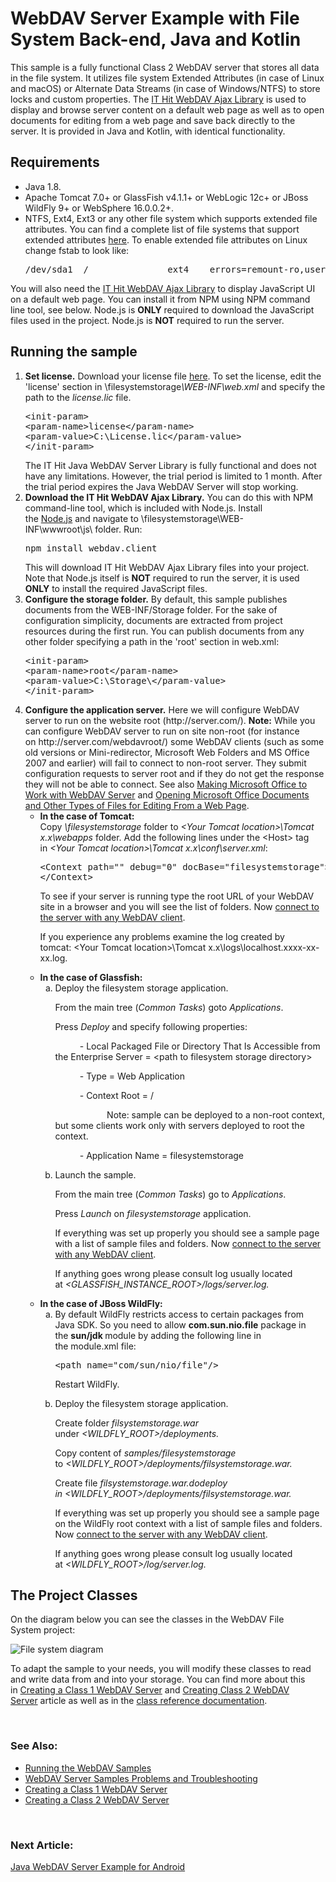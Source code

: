 
<h1 class="d-xl-block d-none">WebDAV Server Example with File System Back-end, Java and Kotlin</h1>
<p><span>This sample&nbsp;is a fully functional Class 2 WebDAV server that stores all data in the file system. It utilizes file system Extended Attributes (in case of Linux and macOS) or Alternate Data&nbsp;Streams (in case of Windows/NTFS) to store locks and custom properties. The&nbsp;<a title="AJAX Library" href="https://www.webdavsystem.com/ajax/">IT Hit WebDAV Ajax Library</a>&nbsp;is used to display and browse server content on a default web page as well as to open documents for editing from a web page and save back directly to the server. It is provided in Java and Kotlin, with identical functionality.</span></p>
<h2>Requirements</h2>
<ul>
<li>Java 1.8.</li>
<li>Apache Tomcat 7.0+ or GlassFish v4.1.1+ or&nbsp;WebLogic 12c+ or JBoss WildFly 9+ or WebSphere&nbsp;16.0.0.2+.</li>
<li>NTFS, Ext4, Ext3 or any other file system which supports extended file attributes. You can find a complete list of file systems that support extended attributes&nbsp;<a href="https://en.wikipedia.org/wiki/Extended_file_attributes">here</a>. To enable extended file attributes on Linux change fstab to look like:&nbsp;
<pre class="brush:html;auto-links:false;toolbar:false">/dev/sda1  /               ext4    errors=remount-ro,user_xattr   0       1</pre>
</li>
</ul>
<p>You will also need the&nbsp;<a title="AJAX Library" href="https://www.webdavsystem.com/ajax/">IT Hit WebDAV Ajax Library</a>&nbsp;to display JavaScript UI on a default web page. You can install it from NPM using NPM command line tool, see below. Node.js is <strong>ONLY</strong> required to download the JavaScript files used in the project. Node.js is <strong>NOT</strong> required to run the server.</p>
<h2>Running the sample</h2>
<ol>
<li><strong>Set license.</strong>&nbsp;Download your license file&nbsp;<a href="https://www.webdavsystem.com/javaserver/download/">here</a>. To set the license, edit the 'license' section in \filesystemstorage<em>\WEB-INF\web.xml</em>&nbsp;and specify the path to the&nbsp;<em>license.lic</em>&nbsp;file. <br>
<pre class="brush:xml;auto-links:false;toolbar:false">&lt;init-param&gt;
&lt;param-name&gt;license&lt;/param-name&gt;
&lt;param-value&gt;C:\License.lic&lt;/param-value&gt;
&lt;/init-param&gt;</pre>
The IT Hit Java WebDAV Server Library is fully functional and does not have any limitations. However, the trial period is limited to 1 month. After the trial period expires the Java WebDAV Server will stop working.</li>
<li><strong>Download the IT Hit WebDAV Ajax Library.</strong>&nbsp;You can do this with NPM command-line tool, which is included with Node.js.&nbsp;Install the&nbsp;<a href="https://nodejs.org/en/download/">Node.js</a>&nbsp;and navigate to&nbsp;<span class="code">\filesystemstorage\WEB-INF\wwwroot\js\</span>&nbsp;folder. Run:&nbsp;
<pre class="brush:html;auto-links:false;toolbar:false">npm install&nbsp;webdav.client</pre>
This will download IT Hit WebDAV Ajax Library files into your project. Note that Node.js itself is <strong>NOT</strong> required to run the server, it is used <strong>ONLY</strong> to install the required JavaScript files.</li>
<li><strong>Configure the storage folder.</strong> By default, this sample publishes documents from the <span class="code">WEB-INF/Storage</span>&nbsp;folder. For the sake of configuration simplicity, documents are extracted from project resources during the first run. You can publish documents from any other folder specifying a path in the 'root' section in&nbsp;<span class="code">web.xml</span>:<br>
<pre class="brush:xml;auto-links:false;toolbar:false">&lt;init-param&gt;
&lt;param-name&gt;root&lt;/param-name&gt;
&lt;param-value&gt;C:\Storage\&lt;/param-value&gt;
&lt;/init-param&gt;</pre>
</li>
<li><strong>Configure the application server.</strong>&nbsp;Here we will configure WebDAV server to run on the website root (<span class="code">http://server.com/</span>). <span class="warn"><strong>Note:</strong> While you can configure WebDAV server to run on site non-root (for instance on&nbsp;<span class="code">http://server.com/webdavroot/</span>) some WebDAV clients (such as some old versions or Mini-redirector, Microsoft Web Folders and MS Office 2007 and earlier) will fail to connect to non-root server. They submit configuration requests to server root and if they do not get the response they will not be able to connect.&nbsp;See also&nbsp;<a title="Working with MS Office" href="https://www.webdavsystem.com/javaserver/doc/ms_office_read_only/">Making Microsoft Office to Work with WebDAV Server</a> and&nbsp;<a title="Opening Docs" href="https://www.webdavsystem.com/ajax/programming/open-doc-webpage/opening_ms_office_docs/">Opening Microsoft Office Documents and Other Types of Files for Editing From a Web Page</a>.</span>
<ul>
<li><strong>In the case of Tomcat:</strong><br>Copy&nbsp;<em>\filesystemstorage</em> folder to&nbsp;<em>&lt;Your Tomcat location&gt;\Tomcat x.x\webapps</em>&nbsp;folder. Add the following lines under the &lt;Host&gt; tag in&nbsp;<em>&lt;Your Tomcat location&gt;</em><em>\Tomcat x.x\conf\server.xml</em>:<br>
<pre class="brush:csharp;auto-links:false;toolbar:false">&lt;Context path="" debug="0" docBase="filesystemstorage"&gt;
&lt;/Context&gt;</pre>
<p><span>To see if your server is running type the root URL of your WebDAV site in a browser and you will see the list of folders. Now&nbsp;</span><a href="https://www.webdavsystem.com/server/access/">connect to the server with any WebDAV client</a><span>.</span></p>
<p>If you experience any problems examine the log created by tomcat:&nbsp;<span class="code">&lt;Your Tomcat location&gt;\Tomcat x.x\logs\localhost.xxxx-xx-xx.log</span>.</p>
</li>
<li><strong>In the case of Glassfish:</strong><ol type="a">
<li>Deploy the filesystem storage application.
<p>From the main tree (<em>Common Tasks</em>)&nbsp;goto&nbsp;<em>Applications</em>.</p>
<p>Press&nbsp;<em>Deploy</em>&nbsp;and specify following properties:</p>
<p>&nbsp;&nbsp;&nbsp;&nbsp;&nbsp;&nbsp;&nbsp;&nbsp;&nbsp;&nbsp;- Local Packaged File or Directory That Is Accessible from the Enterprise Server = &lt;path to filesystem&nbsp;storage directory&gt;</p>
<p>&nbsp;&nbsp;&nbsp;&nbsp;&nbsp;&nbsp;&nbsp;&nbsp;&nbsp;&nbsp;- Type = Web Application</p>
<p>&nbsp;&nbsp;&nbsp;&nbsp;&nbsp;&nbsp;&nbsp;&nbsp;&nbsp;&nbsp;- Context Root = /</p>
<p>&nbsp;&nbsp;&nbsp;&nbsp;&nbsp;&nbsp;&nbsp;&nbsp;&nbsp;&nbsp;&nbsp;&nbsp;&nbsp;&nbsp;&nbsp;&nbsp;&nbsp;&nbsp;&nbsp;&nbsp;&nbsp;Note:&nbsp;sample can be deployed to a non-root context, but some clients work only with servers deployed to root the context.</p>
<p>&nbsp;&nbsp;&nbsp;&nbsp;&nbsp;&nbsp;&nbsp;&nbsp;&nbsp;&nbsp;- Application Name =&nbsp;filesystemstorage</p>
</li>
<li>Launch the sample.
<p>From the main tree (<em>Common Tasks</em>)&nbsp;go to&nbsp;<em>Applications</em>.</p>
<p>Press&nbsp;<em>Launch</em>&nbsp;on <em>filesystemstorage</em>&nbsp;application.</p>
<p>If everything was set up properly you should see a sample page with a list of sample files and folders. Now&nbsp;<a href="https://www.webdavsystem.com/server/access/">connect to the server with any WebDAV client</a>.</p>
<p>If anything goes wrong please consult log usually located at&nbsp;<em>&lt;GLASSFISH_INSTANCE_ROOT&gt;/logs/server.log.</em></p>
</li>
</ol></li>
<li><strong>In the case of JBoss WildFly:</strong><ol type="a">
<li>By default WildFly restricts access to certain packages from Java SDK. So you need to allow&nbsp;<strong>com.sun.nio.file</strong>&nbsp;package in the&nbsp;<strong>sun/jdk&nbsp;</strong>module by adding the following line in the&nbsp;module.xml&nbsp;file:
<pre class="brush:xml;auto-links:false;toolbar:false">&lt;path name="com/sun/nio/file"/&gt;</pre>
<p>Restart WildFly.</p>
</li>
<li>Deploy the filesystem storage application.
<p>Create folder <em>filsystemstorage.war </em>under&nbsp;<em><em>&lt;WILDFLY_ROOT&gt;/deployments.</em></em></p>
<p>Copy content of <em>samples/filesystemstorage </em>to&nbsp;<em><em><em>&lt;<em><em>WILDFLY_ROOT</em></em>&gt;/deployments/<em>filsystemstorage.war.</em></em></em></em></p>
<p>Create file&nbsp;<em>filsystemstorage.war.dodeploy in&nbsp;<em><em>&lt;<em><em>WILDFLY_ROOT</em></em>&gt;/deployments/<em>filsystemstorage.war.</em></em></em></em></p>
<p><span>If everything was set up properly you should see a sample page on the WildFly root context with a list of sample files and folders. Now&nbsp;</span><a href="https://www.webdavsystem.com/server/access/">connect to the server with any WebDAV client</a><span>.</span></p>
<p>If anything goes wrong please consult log usually located at&nbsp;<em>&lt;<em><em>WILDFLY_ROOT</em></em>&gt;/log/server.log.</em></p>
</li>
</ol></li>
</ul>
</li>
</ol>
<h2>The Project&nbsp;Classes</h2>
<p>On the diagram below you can see the classes in the WebDAV File System&nbsp;project:</p>
<p><img id="__mcenew" alt="File system diagram" src="https://www.webdavsystem.com/media/1563/filesystemdiagram.png" rel="109213"></p>
<p>To adapt the sample to your needs, you will modify these classes to read and write data from and into your storage. You can find more about this in&nbsp;<a title="Creating WebDAV Server" href="https://www.webdavsystem.com/javaserver/doc/">Creating a Class 1 WebDAV Server</a>&nbsp;and&nbsp;<a title="Class 2 / 3 Server" href="https://www.webdavsystem.com/javaserver/doc/create_class_2_webdav_server/">Creating Class 2 WebDAV Server</a>&nbsp;article as well as in the&nbsp;<a href="http://java.webdavsystem.com/">class reference documentation</a>.</p>
<p>&nbsp;</p>
<h3>See Also:</h3>
<ul>
<li><a title="Running" href="https://www.webdavsystem.com/javaserver/server_examples/running_webdav_samples/">Running the WebDAV Samples</a></li>
<li><a title="Troubleshooting" href="https://www.webdavsystem.com/javaserver/server_examples/troubleshooting/">WebDAV Server Samples Problems and Troubleshooting</a></li>
<li><a title="Creating WebDAV Server" href="https://www.webdavsystem.com/javaserver/doc/">Creating a Class 1 WebDAV Server</a>&nbsp;</li>
<li><a title="Class 2 / 3 Server" href="https://www.webdavsystem.com/javaserver/doc/create_class_2_webdav_server/">Creating a Class 2 WebDAV Server</a></li>
</ul>
<p>&nbsp;</p>
<h3 class="para d-inline next-article-heading">Next Article:</h3>
<a title="Java WebDAV Server for Android" href="https://www.webdavsystem.com/javaserver/server_examples/android/">Java WebDAV Server Example for Android</a>

